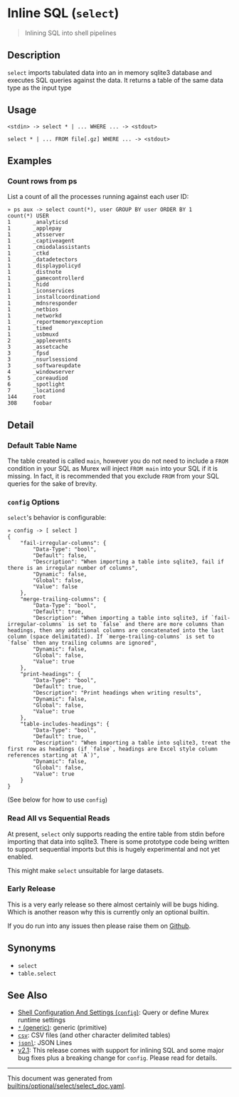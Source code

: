 # Inline SQL (`select`)

> Inlining SQL into shell pipelines

## Description

`select` imports tabulated data into an in memory sqlite3 database and
executes SQL queries against the data. It returns a table of the same
data type as the input type

## Usage

```
<stdin> -> select * | ... WHERE ... -> <stdout>

select * | ... FROM file[.gz] WHERE ... -> <stdout>
```

## Examples

### Count rows from ps

List a count of all the processes running against each user ID:

```
» ps aux -> select count(*), user GROUP BY user ORDER BY 1
count(*) USER
1       _analyticsd
1       _applepay
1       _atsserver
1       _captiveagent
1       _cmiodalassistants
1       _ctkd
1       _datadetectors
1       _displaypolicyd
1       _distnote
1       _gamecontrollerd
1       _hidd
1       _iconservices
1       _installcoordinationd
1       _mdnsresponder
1       _netbios
1       _networkd
1       _reportmemoryexception
1       _timed
1       _usbmuxd
2       _appleevents
3       _assetcache
3       _fpsd
3       _nsurlsessiond
3       _softwareupdate
4       _windowserver
5       _coreaudiod
6       _spotlight
7       _locationd
144     root
308     foobar
```

## Detail

### Default Table Name

The table created is called `main`, however you do not need to include a `FROM`
condition in your SQL as Murex will inject `FROM main` into your SQL if it is
missing. In fact, it is recommended that you exclude `FROM` from your SQL
queries for the sake of brevity.

### `config` Options

`select`'s behavior is configurable:

```
» config -> [ select ]
{
    "fail-irregular-columns": {
        "Data-Type": "bool",
        "Default": false,
        "Description": "When importing a table into sqlite3, fail if there is an irregular number of columns",
        "Dynamic": false,
        "Global": false,
        "Value": false
    },
    "merge-trailing-columns": {
        "Data-Type": "bool",
        "Default": true,
        "Description": "When importing a table into sqlite3, if `fail-irregular-columns` is set to `false` and there are more columns than headings, then any additional columns are concatenated into the last column (space delimitated). If `merge-trailing-columns` is set to `false` then any trailing columns are ignored",
        "Dynamic": false,
        "Global": false,
        "Value": true
    },
    "print-headings": {
        "Data-Type": "bool",
        "Default": true,
        "Description": "Print headings when writing results",
        "Dynamic": false,
        "Global": false,
        "Value": true
    },
    "table-includes-headings": {
        "Data-Type": "bool",
        "Default": true,
        "Description": "When importing a table into sqlite3, treat the first row as headings (if `false`, headings are Excel style column references starting at `A`)",
        "Dynamic": false,
        "Global": false,
        "Value": true
    }
}
```

(See below for how to use `config`)

### Read All vs Sequential Reads

At present, `select` only supports reading the entire table from stdin before
importing that data into sqlite3. There is some prototype code being written to
support sequential imports but this is hugely experimental and not yet enabled.

This might make `select` unsuitable for large datasets.

### Early Release

This is a very early release so there almost certainly will be bugs hiding.
Which is another reason why this is currently only an optional builtin.

If you do run into any issues then please raise them on [Github](https://github.com/lmorg/murex/issues).

## Synonyms

* `select`
* `table.select`


## See Also

* [Shell Configuration And Settings (`config`)](../commands/config.md):
  Query or define Murex runtime settings
* [`*` (generic)](../types/generic.md):
  generic (primitive)
* [`csv`](../types/csv.md):
  CSV files (and other character delimited tables)
* [`jsonl`](../types/jsonl.md):
  JSON Lines
* [v2.1](../changelog/v2.1.md):
  This release comes with support for inlining SQL and some major bug fixes plus a breaking change for `config`. Please read for details.

<hr/>

This document was generated from [builtins/optional/select/select_doc.yaml](https://github.com/lmorg/murex/blob/master/builtins/optional/select/select_doc.yaml).